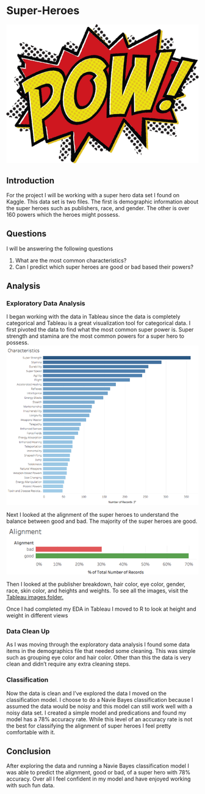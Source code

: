 # Super-Heroes 
![alt text](https://github.com/mcassimus1/Super-Hero/blob/master/POW.jpg)

## Introduction
For the project I will be working with a super hero data set I found on Kaggle. This data set is two files. The first is demographic information about the super heroes such as publishers, race, and gender. The other is over 160 powers which the heroes might possess. 

## Questions
I will be answering the following questions
1. What are the most common characteristics? 
2. Can I predict which super heroes are good or bad based their powers? 

## Analysis

### Exploratory Data Analysis 
I began working with the data in Tableau since the data is completely categorical and Tableau is a great visualization tool for categorical data. I first pivoted the data to find what the most common super power is. Super strength and stamina are the most common powers for a super hero to possess. 
![alt text](https://github.com/mcassimus1/Super-Hero/blob/master/Tableau%20Images/Most%20Common%20Powers.png)

Next I looked at the alignment of the super heroes to understand the balance between good and bad. The majority of the super heroes are good. 
![alt text](https://github.com/mcassimus1/Super-Hero/blob/master/Tableau%20Images/Alignment.png)

Then I looked at the publisher breakdown, hair color, eye color, gender, race, skin color, and heights and weights. To see all the images, visit the [Tableau images folder.](https://github.com/mcassimus1/Super-Hero/tree/master/Tableau%20Images) 

Once I had completed my EDA in Tableau I moved to R to look at height and weight in different views

### Data Clean Up
As I was moving through the exploratory data analysis I found some data items in the demographics file that needed some cleaning. This was simple such as grouping eye color and hair color. Other than this the data is very clean and didn’t require any extra cleaning steps. 

### Classification 
Now the data is clean and I’ve explored the data I moved on the classification model. I choose to do a Navie Bayes classification because I assumed the data would be noisy and this model can still work well with a noisy data set. I created a simple model and predications and found my model has a 78% accuracy rate. While this level of an accuracy rate is not the best for classifying the alignment of super heroes I feel pretty comfortable with it. 



## Conclusion
After exploring the data and running a Navie Bayes classification model I was able to predict the alignment, good or bad, of a super hero with 78% accuracy. Over all I feel confident in my model and have enjoyed working with such fun data.  
